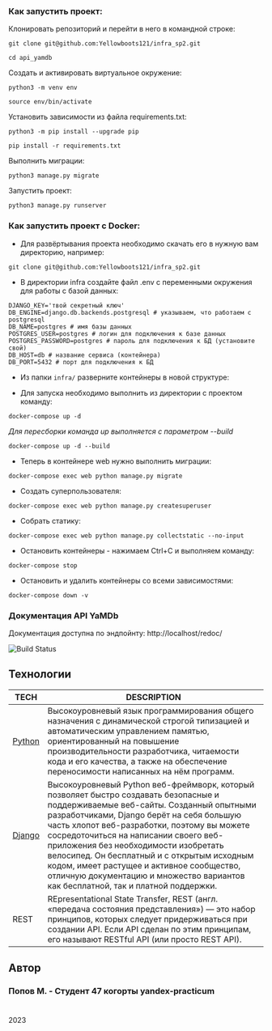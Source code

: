 ### Как запустить проект:

Клонировать репозиторий и перейти в него в командной строке:

```
git clone git@github.com:Yellowboots121/infra_sp2.git
```

```
cd api_yamdb
```

Cоздать и активировать виртуальное окружение:

```
python3 -m venv env
```

```
source env/bin/activate
```

Установить зависимости из файла requirements.txt:

```
python3 -m pip install --upgrade pip
```

```
pip install -r requirements.txt
```

Выполнить миграции:

```
python3 manage.py migrate
```

Запустить проект:

```
python3 manage.py runserver
```
### Как запустить проект c Docker:

- Для развёртывания проекта необходимо скачать его в нужную вам директорию, например:

``` git clone git@github.com:Yellowboots121/infra_sp2.git ```

- В директории infra создайте файл .env с переменными окружения для работы с базой данных:

```
DJANGO_KEY='твой секретный ключ'
DB_ENGINE=django.db.backends.postgresql # указываем, что работаем с postgresql
DB_NAME=postgres # имя базы данных
POSTGRES_USER=postgres # логин для подключения к базе данных
POSTGRES_PASSWORD=postgres # пароль для подключения к БД (установите свой)
DB_HOST=db # название сервиса (контейнера)
DB_PORT=5432 # порт для подключения к БД
```


- Из папки ``` infra/ ``` разверните контейнеры в новой структуре:

- Для запуска необходимо выполнить из директории с проектом команду:

``` docker-compose up -d ```

_Для пересборки команда up выполняется с параметром --build_

``` docker-compose up -d --build ```

- Теперь в контейнере web нужно выполнить миграции:

``` docker-compose exec web python manage.py migrate ```

- Создать суперпользователя:

``` docker-compose exec web python manage.py createsuperuser ```

- Собрать статику:

``` docker-compose exec web python manage.py collectstatic --no-input ```

- Остановить контейнеры - нажимаем Ctrl+C и выполняем команду:

``` docker-compose stop ```

- Остановить и удалить контейнеры со всеми зависимостями:

``` docker-compose down -v ```

### Документация API YaMDb
Документация доступна по эндпойнту: http://localhost/redoc/


![Build Status](https://github.com/yellowboots121/yamdb_final/actions/workflows/yamdb_workflow.yml/badge.svg)

## Технологии

| TECH  | DESCRIPTION                                                                                                                                                                                                                                                                                                                                                                                                                                                                                     |
|-------|-------------------------------------------------------------------------------------------------------------------------------------------------------------------------------------------------------------------------------------------------------------------------------------------------------------------------------------------------------------------------------------------------------------------------------------------------------------------------------------------------|
| [Python](https://www.python.org/) | Высокоуровневый язык программирования общего назначения с динамической строгой типизацией и автоматическим управлением памятью, ориентированный на повышение производительности разработчика, читаемости кода и его качества, а также на обеспечение переносимости написанных на нём программ.                                                                                                                                                                                                  |
| [Django](https://www.djangoproject.com/) | Высокоуровневый Python веб-фреймворк, который позволяет быстро создавать безопасные и поддерживаемые веб-сайты. Созданный опытными разработчиками, Django берёт на себя большую часть хлопот веб-разработки, поэтому вы можете сосредоточиться на написании своего веб-приложения без необходимости изобретать велосипед. Он бесплатный и с открытым исходным кодом, имеет растущее и активное сообщество, отличную документацию и множество вариантов как бесплатной, так и платной поддержки. |
| REST | REpresentational State Transfer, REST (англ. «передача состояния представления») — это набор принципов, которых следует придерживаться при создании API. Если API сделан по этим принципам, его называют RESTful API (или просто REST API).                                                                                                                                                                                                                                                     |


## Автор

### Попов М.    - Студент 47 когорты yandex-practicum
#
2023